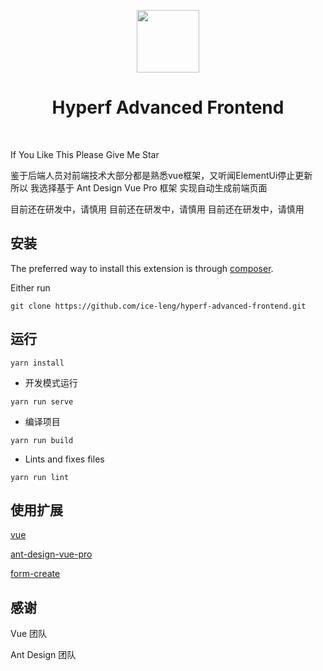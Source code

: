 <p align="center">
    <a href="https://hyperf.io/" target="_blank">
        <img src="https://hyperf.oss-cn-hangzhou.aliyuncs.com/hyperf.png" height="100px">
    </a>
    <h1 align="center">Hyperf Advanced Frontend</h1>
    <br>
</p>

If You Like This Please Give Me Star

鉴于后端人员对前端技术大部分都是熟悉vue框架，又听闻ElementUi停止更新  
所以 我选择基于 Ant Design Vue Pro 框架 实现自动生成前端页面

目前还在研发中，请慎用
目前还在研发中，请慎用
目前还在研发中，请慎用

安装
------------

The preferred way to install this extension is through [composer](http://getcomposer.org/download/).

Either run

```
git clone https://github.com/ice-leng/hyperf-advanced-frontend.git
```


运行
----
```
yarn install
```

- 开发模式运行
```
yarn run serve
```

- 编译项目
```
yarn run build
```

- Lints and fixes files
```
yarn run lint
```

使用扩展
--------------
[vue](https://github.com/vuejs/vue)

[ant-design-vue-pro](https://github.com/vueComponent/ant-design-vue-pro)

[form-create](http://www.form-create.com/v2/guide/#%E4%B8%8B%E8%BD%BD)


感谢
--------------
Vue 团队

Ant Design 团队
